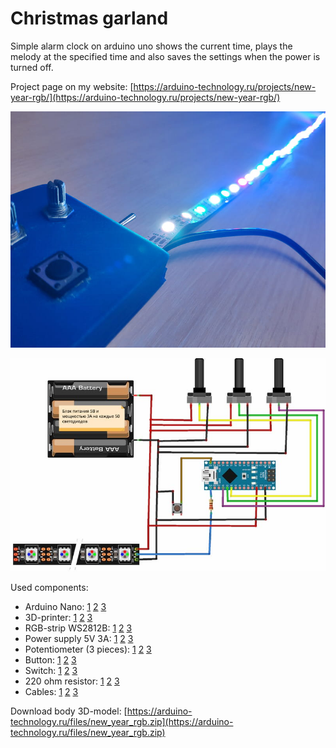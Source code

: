 # Christmas garland
Simple alarm clock on arduino uno shows the current time, plays the melody at the specified time and also saves the settings when the power is turned off.

Project page on my website: [https://arduino-technology.ru/projects/new-year-rgb/](https://arduino-technology.ru/projects/new-year-rgb/)

<F3>![New year rgb photo](https://raw.githubusercontent.com/arduinotech/new_year_rgb/master/garland.jpg)

<F3>![New year rgb schema](https://raw.githubusercontent.com/arduinotech/new_year_rgb/master/schema.jpg)

Used components:
* Arduino Nano: [1](http://ali.pub/4a5wuw) [2](http://ali.pub/4a5wzd) [3](http://ali.pub/4a5x41)
* 3D-printer: [1](http://ali.pub/4a5xti) [2](http://ali.pub/4a5xuv) [3](http://ali.pub/4a5xxs)
* RGB-strip WS2812B: [1](http://ali.pub/4a7bmv) [2](http://ali.pub/4a7bsb) [3](http://ali.pub/4a7bu2)
* Power supply 5V 3A: [1](http://ali.pub/4a7cae) [2](http://ali.pub/4a7cbk) [3](http://ali.pub/4a7ccq)
* Potentiometer (3 pieces): [1](http://ali.pub/4a7cyp) [2](http://ali.pub/4a7czh) [3](http://ali.pub/4a7d09)
* Button: [1](http://ali.pub/4a7de2) [2](http://ali.pub/4a7df8) [3](http://ali.pub/4a7dft)
* Switch: [1](http://ali.pub/4a7dod) [2](http://ali.pub/4a7dp5) [3](http://ali.pub/4a7dqi)
* 220 ohm resistor: [1](http://ali.pub/4a7e26) [2](http://ali.pub/4a7e2r) [3](http://ali.pub/4a7e3q)
* Cables: [1](http://ali.pub/356rk3) [2](http://ali.pub/356rl2) [3](http://ali.pub/356rlu)

Download body 3D-model: [https://arduino-technology.ru/files/new_year_rgb.zip](https://arduino-technology.ru/files/new_year_rgb.zip)
